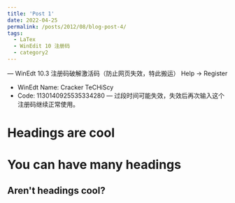 ```yaml
---
title: 'Post 1'
date: 2022-04-25
permalink: /posts/2012/08/blog-post-4/
tags:
  - LaTex
  - WinEdit 10 注册码
  - category2
---
```


— WinEdt 10.3 注册码破解激活码（防止网页失效，特此搬运）
  Help -> Register 
 - WinEdt Name: Cracker TeCHiScy
 - Code: 1130140925535334280 
— 过段时间可能失效，失效后再次输入这个注册码继续正常使用。

Headings are cool
======

You can have many headings
======

Aren't headings cool?
------
